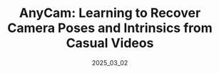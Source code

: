 ---
layout: publications
permalink: /publications/anycam/
external_link: https://fwmb.github.io/anycam/
date: 2025_03_02 # determines sorting just take the date of the first publication as YYYY_MM_DD
image: /static/images/teaser.png
# image_mouseover: /assets/architecture.pdf
# icon: /assets/favicon.ico

title: "AnyCam: Learning to Recover Camera Poses and Intrinsics from Casual Videos"
venue: CVPR, 2025
authors:
  - name: felixwimbauer
    affiliations: "1,2"
  - name: weirongchen
    affiliations: "1,2"
  - name: dominikmuhle
    affiliations: "1,2"
  - name: christianrupprecht
    affiliations: "3"
  - name: danielcremers
    affiliations: "1,2"
affiliations:
  - name: tum
    length: long
  - name: mcml
    length: long
  - name: oxford
    length: long


description: "AnyCam is a fast transformer model that directly estimates camera poses and intrinsics from a dynamic video sequence in feed-forward fashion. Our intuition is that such a network can learn strong priors over realistic camera motions. To scale up our training, we rely on an uncertainty-based loss formulation and pre-trained depth and flow networks instead of motion or trajectory supervision. This allows us to use diverse, unlabelled video datasets obtained mostly from YouTube."

links:
    - name: Project Page
      link: /publications/anycam/
    # - name: Paper
    #   link: https://arxiv.org/abs/2501.06035 
    #   style: "bi bi-file-earmark-richtext"
    # - name: Code
    #   link: https://github.com/Ceveloper/SkeletonDiffusion/tree/main
    #   style: "bi bi-github"

# citation: '@article{curreli2025nonisotropic,
#   title={Nonisotropic Gaussian Diffusion for Realistic 3D Human Motion Prediction},
#   author={Curreli, Cecilia and Muhle, Dominik and Saroha, Abhishek and Ye, Zhenzhang and Marin, Riccardo and Cremers, Daniel},
#   journal={arXiv preprint arXiv:2501.06035},
#   year={2025},
#   url={https://arxiv.org/abs/2501.06035},
#   eprinttype={arXiv},
#   eprintclass={cv.CV},
# }'
# acknowledgements: 'This work was supported by the ERC Advanced Grant SIMULACRON. Thanks to Dr. Almut Sophia Koepke, Yuesong Shen and Shenhan Qian for the proofreading and feedback, Lu Sang for the discussion, Stefania Zunino and the whole CVG team for the support.'
---